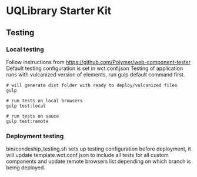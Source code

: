 # UQLibrary Starter Kit


## Testing

### Local testing 

Follow instructions from https://github.com/Polymer/web-component-tester
Default testing configuration is set in wct.conf.json
Testing of application runs with vulcanized version of elements, run gulp default command first.

```shell
# will generate dist folder with ready to deploy/vulcanized files
gulp

# run tests on local browsers
gulp test:local

# run tests on sauce
gulp test:remote
```

### Deployment testing
 
bin/condeship_testing.sh sets up testing configuration before deployment, it will update template.wct.conf.json to include all tests for all custom components and 
 update remote browsers list depending on which branch is being deployed.
